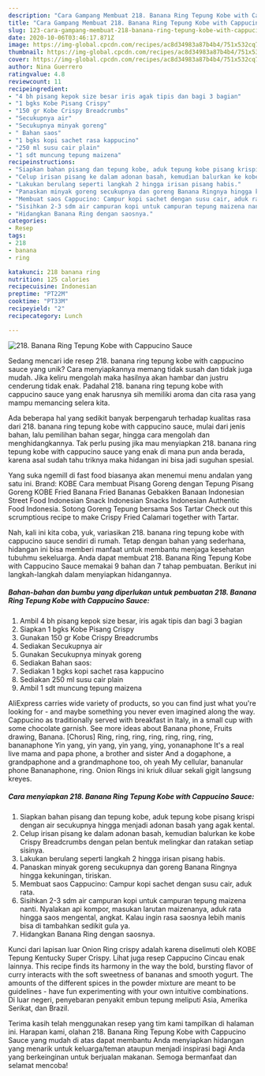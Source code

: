 ```yaml
---
description: "Cara Gampang Membuat 218. Banana Ring Tepung Kobe with Cappucino Sauce, Enak Banget"
title: "Cara Gampang Membuat 218. Banana Ring Tepung Kobe with Cappucino Sauce, Enak Banget"
slug: 123-cara-gampang-membuat-218-banana-ring-tepung-kobe-with-cappucino-sauce-enak-banget
date: 2020-10-06T03:46:17.871Z
image: https://img-global.cpcdn.com/recipes/ac8d34983a87b4b4/751x532cq70/218-banana-ring-tepung-kobe-with-cappucino-sauce-foto-resep-utama.jpg
thumbnail: https://img-global.cpcdn.com/recipes/ac8d34983a87b4b4/751x532cq70/218-banana-ring-tepung-kobe-with-cappucino-sauce-foto-resep-utama.jpg
cover: https://img-global.cpcdn.com/recipes/ac8d34983a87b4b4/751x532cq70/218-banana-ring-tepung-kobe-with-cappucino-sauce-foto-resep-utama.jpg
author: Nina Guerrero
ratingvalue: 4.8
reviewcount: 11
recipeingredient:
- "4 bh pisang kepok size besar iris agak tipis dan bagi 3 bagian"
- "1 bgks Kobe Pisang Crispy"
- "150 gr Kobe Crispy Breadcrumbs"
- "Secukupnya air"
- "Secukupnya minyak goreng"
- " Bahan saos"
- "1 bgks kopi sachet rasa kappucino"
- "250 ml susu cair plain"
- "1 sdt muncung tepung maizena"
recipeinstructions:
- "Siapkan bahan pisang dan tepung kobe, aduk tepung kobe pisang krispi dengan air secukupnya hingga menjadi adonan basah yang agak kental."
- "Celup irisan pisang ke dalam adonan basah, kemudian balurkan ke kobe Crispy Breadcrumbs dengan pelan bentuk melingkar dan ratakan setiap sisinya."
- "Lakukan berulang seperti langkah 2 hingga irisan pisang habis."
- "Panaskan minyak goreng secukupnya dan goreng Banana Ringnya hingga kekuningan, tiriskan."
- "Membuat saos Cappucino: Campur kopi sachet dengan susu cair, aduk rata."
- "Sisihkan 2-3 sdm air campuran kopi untuk campuran tepung maizena nanti. Nyalakan api kompor, masukan larutan maizenanya, aduk rata hingga saos mengental, angkat. Kalau ingin rasa saosnya lebih manis bisa di tambahkan sedikit gula ya."
- "Hidangkan Banana Ring dengan saosnya."
categories:
- Resep
tags:
- 218
- banana
- ring

katakunci: 218 banana ring 
nutrition: 125 calories
recipecuisine: Indonesian
preptime: "PT22M"
cooktime: "PT33M"
recipeyield: "2"
recipecategory: Lunch

---
```



![218. Banana Ring Tepung Kobe with Cappucino Sauce](https://img-global.cpcdn.com/recipes/ac8d34983a87b4b4/751x532cq70/218-banana-ring-tepung-kobe-with-cappucino-sauce-foto-resep-utama.jpg)

Sedang mencari ide resep 218. banana ring tepung kobe with cappucino sauce yang unik? Cara menyiapkannya memang tidak susah dan tidak juga mudah. Jika keliru mengolah maka hasilnya akan hambar dan justru cenderung tidak enak. Padahal 218. banana ring tepung kobe with cappucino sauce yang enak harusnya sih memiliki aroma dan cita rasa yang mampu memancing selera kita.

Ada beberapa hal yang sedikit banyak berpengaruh terhadap kualitas rasa dari 218. banana ring tepung kobe with cappucino sauce, mulai dari jenis bahan, lalu pemilihan bahan segar, hingga cara mengolah dan menghidangkannya. Tak perlu pusing jika mau menyiapkan 218. banana ring tepung kobe with cappucino sauce yang enak di mana pun anda berada, karena asal sudah tahu triknya maka hidangan ini bisa jadi suguhan spesial.

Yang suka ngemill di fast food biasanya akan menemui menu andalan yang satu ini. Brand: KOBE Cara membuat Pisang Goreng dengan Tepung Pisang Goreng KOBE Fried Banana Fried Bananas Gebakken Banaan Indonesian Street Food Indonesian Snack Indonesian Snacks Indonesian Authentic Food Indonesia. Sotong Goreng Tepung bersama Sos Tartar Check out this scrumptious recipe to make Crispy Fried Calamari together with Tartar.


Nah, kali ini kita coba, yuk, variasikan 218. banana ring tepung kobe with cappucino sauce sendiri di rumah. Tetap dengan bahan yang sederhana, hidangan ini bisa memberi manfaat untuk membantu menjaga kesehatan tubuhmu sekeluarga. Anda dapat membuat 218. Banana Ring Tepung Kobe with Cappucino Sauce memakai 9 bahan dan 7 tahap pembuatan. Berikut ini langkah-langkah dalam menyiapkan hidangannya.

<!--inarticleads1-->

##### Bahan-bahan dan bumbu yang diperlukan untuk pembuatan 218. Banana Ring Tepung Kobe with Cappucino Sauce:

1. Ambil 4 bh pisang kepok size besar, iris agak tipis dan bagi 3 bagian
1. Siapkan 1 bgks Kobe Pisang Crispy
1. Gunakan 150 gr Kobe Crispy Breadcrumbs
1. Sediakan Secukupnya air
1. Gunakan Secukupnya minyak goreng
1. Sediakan  Bahan saos:
1. Sediakan 1 bgks kopi sachet rasa kappucino
1. Sediakan 250 ml susu cair plain
1. Ambil 1 sdt muncung tepung maizena


AliExpress carries wide variety of products, so you can find just what you&#39;re looking for - and maybe something you never even imagined along the way. Cappucino as traditionally served with breakfast in Italy, in a small cup with some chocolate garnish. See more ideas about Banana phone, Fruits drawing, Banana. [Chorus] Ring, ring, ring, ring, ring, ring, ring, bananaphone Yin yang, yin yang, yin yang, ying, yonanaphone It&#39;s a real live mama and papa phone, a brother and sister And a dogaphone, a grandpaphone and a grandmaphone too, oh yeah My cellular, bananular phone Bananaphone, ring. Onion Rings ini kriuk diluar sekali gigit langsung kreyes. 

<!--inarticleads2-->

##### Cara menyiapkan 218. Banana Ring Tepung Kobe with Cappucino Sauce:

1. Siapkan bahan pisang dan tepung kobe, aduk tepung kobe pisang krispi dengan air secukupnya hingga menjadi adonan basah yang agak kental.
1. Celup irisan pisang ke dalam adonan basah, kemudian balurkan ke kobe Crispy Breadcrumbs dengan pelan bentuk melingkar dan ratakan setiap sisinya.
1. Lakukan berulang seperti langkah 2 hingga irisan pisang habis.
1. Panaskan minyak goreng secukupnya dan goreng Banana Ringnya hingga kekuningan, tiriskan.
1. Membuat saos Cappucino: Campur kopi sachet dengan susu cair, aduk rata.
1. Sisihkan 2-3 sdm air campuran kopi untuk campuran tepung maizena nanti. Nyalakan api kompor, masukan larutan maizenanya, aduk rata hingga saos mengental, angkat. Kalau ingin rasa saosnya lebih manis bisa di tambahkan sedikit gula ya.
1. Hidangkan Banana Ring dengan saosnya.


Kunci dari lapisan luar Onion Ring crispy adalah karena diselimuti oleh KOBE Tepung Kentucky Super Crispy. Lihat juga resep Cappucino Cincau enak lainnya. This recipe finds its harmony in the way the bold, bursting flavor of curry interacts with the soft sweetness of bananas and smooth yogurt. The amounts of the different spices in the powder mixture are meant to be guidelines - have fun experimenting with your own intuitive combinations. Di luar negeri, penyebaran penyakit embun tepung meliputi Asia, Amerika Serikat, dan Brazil. 

Terima kasih telah menggunakan resep yang tim kami tampilkan di halaman ini. Harapan kami, olahan 218. Banana Ring Tepung Kobe with Cappucino Sauce yang mudah di atas dapat membantu Anda menyiapkan hidangan yang menarik untuk keluarga/teman ataupun menjadi inspirasi bagi Anda yang berkeinginan untuk berjualan makanan. Semoga bermanfaat dan selamat mencoba!
